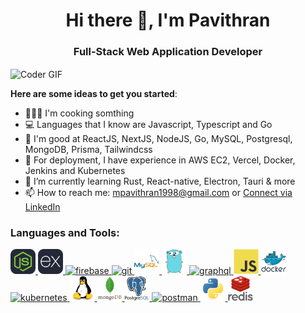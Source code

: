 <h1 align="center">Hi there 👋, I'm Pavithran</h1>
<h3 align="center">Full-Stack Web Application Developer</h3>
<img alt="Coder GIF" height=250 width=350 src="https://magiccopy.xyz/assets/images/hadder.gif" align="center" />

**Here are some ideas to get you started**:

- 🧑🏼‍💻 I'm cooking somthing
- 💻 Languages that I know are Javascript, Typescript and Go
- 🤩 I'm good at ReactJS, NextJS, NodeJS, Go, MySQL, Postgresql, MongoDB, Prisma, Tailwindcss
- 🚀 For deployment, I have experience in AWS EC2, Vercel, Docker, Jenkins and Kubernetes
- 🌱 I’m currently learning Rust, React-native, Electron, Tauri & more
- 📫 How to reach me: mpavithran1998@gmail.com or <a target="_blank" class="z-20" href="https://www.linkedin.com/in/pavithran18">Connect via LinkedIn</a>
<h3 align="left">Languages and Tools:</h3>
<p align="left"><a href="https://nodejs.org" target="_blank" rel="noreferrer"> <img src="https://github.com/mpavithran/mpavithran/blob/main/assets/icons/NodeJS-Dark.svg" alt="nodejs" width="40" height="40"/> </a><a href="https://expressjs.com" target="_blank" rel="noreferrer"> <img src="https://github.com/mpavithran/mpavithran/blob/main/assets/icons/ExpressJS-Dark.svg" alt="express" width="40" height="40"/> </a> <a href="https://firebase.google.com/" target="_blank" rel="noreferrer"> <img src="https://www.vectorlogo.zone/logos/firebase/firebase-icon.svg" alt="firebase" width="40" height="40"/> </a> <a href="https://git-scm.com/" target="_blank" rel="noreferrer"> <img src="https://www.vectorlogo.zone/logos/git-scm/git-scm-icon.svg" alt="git" width="40" height="40"/> </a><a href="https://www.mysql.com/" target="_blank" rel="noreferrer"> <img src="https://raw.githubusercontent.com/devicons/devicon/master/icons/mysql/mysql-original-wordmark.svg" alt="mysql" width="40" height="40"/> </a>  <a href="https://golang.org" target="_blank" rel="noreferrer"> <img src="https://raw.githubusercontent.com/devicons/devicon/master/icons/go/go-original.svg" alt="go" width="40" height="40"/> </a> <a href="https://graphql.org" target="_blank" rel="noreferrer"> <img src="https://www.vectorlogo.zone/logos/graphql/graphql-icon.svg" alt="graphql" width="40" height="40"/> </a> <a href="https://developer.mozilla.org/en-US/docs/Web/JavaScript" target="_blank" rel="noreferrer"> <img src="https://raw.githubusercontent.com/devicons/devicon/master/icons/javascript/javascript-original.svg" alt="javascript" width="40" height="40"/> </a> <a href="https://www.docker.com/" target="_blank" rel="noreferrer"> <img src="https://raw.githubusercontent.com/devicons/devicon/master/icons/docker/docker-original-wordmark.svg" alt="docker" width="40" height="40"/> </a> <a href="https://kubernetes.io" target="_blank" rel="noreferrer"> <img src="https://www.vectorlogo.zone/logos/kubernetes/kubernetes-icon.svg" alt="kubernetes" width="40" height="40"/> </a> <a href="https://www.linux.org/" target="_blank" rel="noreferrer"> <img src="https://raw.githubusercontent.com/devicons/devicon/master/icons/linux/linux-original.svg" alt="linux" width="40" height="40"/> </a> <a href="https://www.mongodb.com/" target="_blank" rel="noreferrer"> <img src="https://raw.githubusercontent.com/devicons/devicon/master/icons/mongodb/mongodb-original-wordmark.svg" alt="mongodb" width="40" height="40"/> </a> <a href="https://www.postgresql.org" target="_blank" rel="noreferrer"> <img src="https://raw.githubusercontent.com/devicons/devicon/master/icons/postgresql/postgresql-original-wordmark.svg" alt="postgresql" width="40" height="40"/> </a> <a href="https://postman.com" target="_blank" rel="noreferrer"> <img src="https://www.vectorlogo.zone/logos/getpostman/getpostman-icon.svg" alt="postman" width="40" height="40"/> </a> <a href="https://www.python.org" target="_blank" rel="noreferrer"> <img src="https://raw.githubusercontent.com/devicons/devicon/master/icons/python/python-original.svg" alt="python" width="40" height="40"/> </a> <a href="https://redis.io" target="_blank" rel="noreferrer"> <img src="https://raw.githubusercontent.com/devicons/devicon/master/icons/redis/redis-original-wordmark.svg" alt="redis" width="40" height="40"/> </a>
